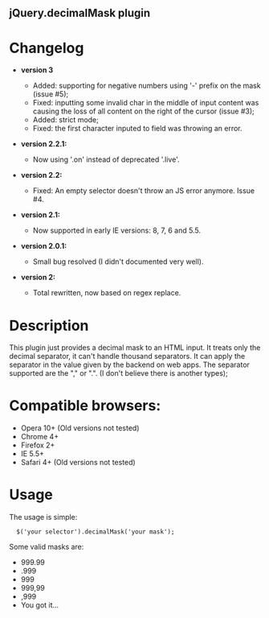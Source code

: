 ## jQuery.decimalMask plugin

# Changelog

- **version 3**
  - Added: supporting for negative numbers using '-' prefix on the mask (issue #5);
  - Fixed: inputting some invalid char in the middle of input content was causing the loss of all content on the right of the cursor (issue #3);
  - Added: strict mode;
  - Fixed: the first character inputed to field was throwing an error.

- **version 2.2.1:**
  - Now using '.on' instead of deprecated '.live'.

- **version 2.2:**
  - Fixed: An empty selector doesn't throw an JS error anymore. Issue #4.

- **version 2.1:**
  - Now supported in early IE versions: 8, 7, 6 and 5.5.

- **version 2.0.1:**
  - Small bug resolved (I didn't documented very well).

- **version 2:**
  - Total rewritten, now based on regex replace.
  
# Description

This plugin just provides a decimal mask to an HTML input.
It treats only the decimal separator, it can't handle thousand separators.
It can apply the separator in the value given by the backend on web apps.
The separator supported are the "," or ".". (I don't believe there is another types);

# Compatible browsers:
  * Opera 10+ (Old versions not tested)
  * Chrome 4+
  * Firefox 2+
  * IE 5.5+
  * Safari 4+ (Old versions not tested)
  
# Usage

The usage is simple:

      $('your selector').decimalMask('your mask');
 
Some valid masks are:

  * 999.99
  * .999
  * 999
  * 999,99
  * ,999
  * You got it...